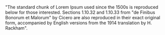 "The standard chunk of Lorem Ipsum used since the 1500s is reproduced below for those interested. Sections 1.10.32 and 1.10.33 from "de
 Finibus Bonorum et Malorum" by Cicero are also reproduced in their exact original form, accompanied by English versions from the 1914 
 translation by H. Rackham".